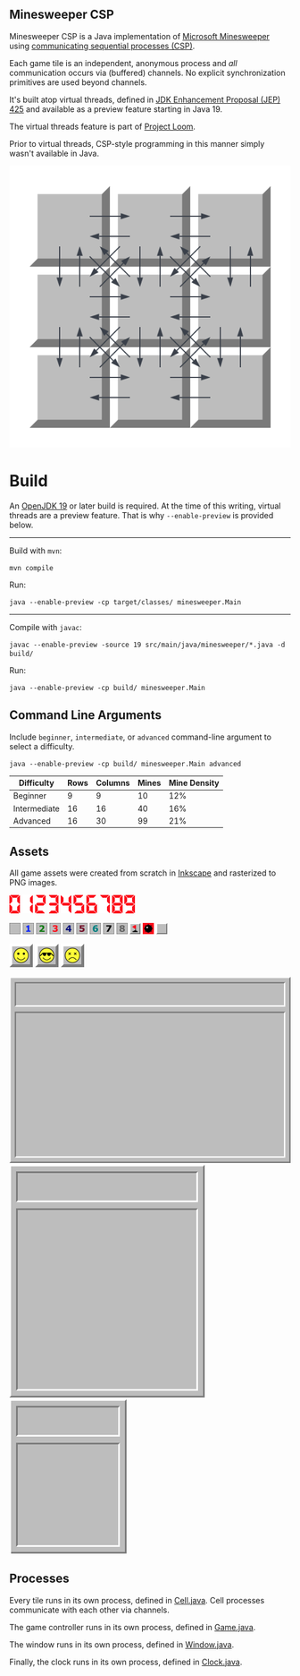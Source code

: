 ## Minesweeper CSP

Minesweeper CSP is a Java implementation of [Microsoft Minesweeper](https://en.wikipedia.org/wiki/Microsoft_Minesweeper)
using [communicating sequential processes (CSP)](https://en.wikipedia.org/wiki/Communicating_sequential_processes).

Each game tile is an independent, anonymous process and _all_ communication occurs via (buffered) channels.
No explicit synchronization primitives are used beyond channels.

It's built atop virtual threads, defined in [JDK Enhancement Proposal (JEP) 425](https://openjdk.java.net/jeps/425)
and available as a preview feature starting in Java 19.

The virtual threads feature is part of [Project Loom](https://openjdk.java.net/projects/loom/).

Prior to virtual threads, CSP-style programming in this manner simply wasn't available in Java.

![Channels](docs/minesweeper-channels.png)

# Build

An [OpenJDK 19](https://jdk.java.net/19/) or later build is required. At the time of this writing, virtual
threads are a preview feature. That is why `--enable-preview` is provided below.

---
Build with `mvn`:
```shell
mvn compile
```

Run:
```shell
java --enable-preview -cp target/classes/ minesweeper.Main
```

---
Compile with `javac`:
```shell
javac --enable-preview -source 19 src/main/java/minesweeper/*.java -d build/
```

Run:
```shell
java --enable-preview -cp build/ minesweeper.Main
```

## Command Line Arguments

Include `beginner`, `intermediate`, or `advanced` command-line argument to select a difficulty.

```shell
java --enable-preview -cp build/ minesweeper.Main advanced
```

| Difficulty   | Rows | Columns | Mines | Mine Density |
|--------------| ---- |---------|-------| ------------ |
| Beginner     | 9    | 9       | 10    | 12%          |
| Intermediate | 16   | 16      | 40    | 16%          |
| Advanced     | 16   | 30      | 99    | 21%          |

## Assets

All game assets were created from scratch in [Inkscape](https://inkscape.org/) and rasterized to PNG images.

![](images/digit_0.png) ![](images/digit_1.png) ![](images/digit_2.png) ![](images/digit_3.png) ![](images/digit_4.png) ![](images/digit_5.png) ![](images/digit_6.png) ![](images/digit_7.png) ![](images/digit_8.png) ![](images/digit_9.png)

![](images/tile_0.png) ![](images/tile_1.png) ![](images/tile_2.png) ![](images/tile_3.png) ![](images/tile_4.png) ![](images/tile_5.png) ![](images/tile_6.png) ![](images/tile_7.png) ![](images/tile_8.png) ![](images/tile_flag.png) ![](images/tile_mine.png) ![](images/tile.png)

![](images/face_playing.png) ![](images/face_win.png) ![](images/face_lose.png)

![](images/background_large.png) ![](images/background_medium.png) ![](images/background_small.png)

## Processes

Every tile runs in its own process, defined in [Cell.java](src/main/java/minesweeper/Cell.java).
Cell processes communicate with each other via channels.

The game controller runs in its own process, defined in [Game.java](src/main/java/minesweeper/Game.java).

The window runs in its own process, defined in [Window.java](src/main/java/minesweeper/Window.java).

Finally, the clock runs in its own process, defined in [Clock.java](src/main/java/minesweeper/Clock.java).